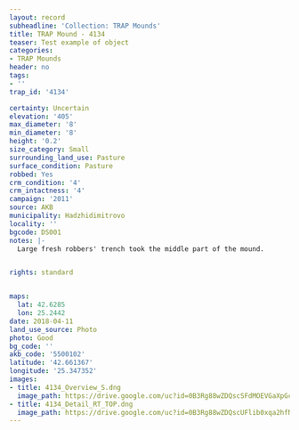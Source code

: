 ```yaml
---
layout: record
subheadline: 'Collection: TRAP Mounds'
title: TRAP Mound - 4134
teaser: Test example of object
categories:
- TRAP Mounds
header: no
tags:
- ''
trap_id: '4134'

certainty: Uncertain
elevation: '405'
max_diameter: '8'
min_diameter: '8'
height: '0.2'
size_category: Small
surrounding_land_use: Pasture
surface_condition: Pasture
robbed: Yes
crm_condition: '4'
crm_intactness: '4'
campaign: '2011'
source: AKB
municipality: Hadzhidimitrovo
locality: ''
bgcode: DS001
notes: |-
  Large fresh robbers' trench took the middle part of the mound.


rights: standard


maps:
  lat: 42.6285
  lon: 25.2442
date: 2018-04-11
land_use_source: Photo
photo: Good
bg_code: ''
akb_code: '5500102'
latitude: '42.661367'
longitude: '25.347352'
images:
- title: 4134_Overview_S.dng
  image_path: https://drive.google.com/uc?id=0B3Rg88wZDQscSFdMOEVGaXpGczg
- title: 4134_Detail_RT_TOP.dng
  image_path: https://drive.google.com/uc?id=0B3Rg88wZDQscUFlib0xqa2hfN1E
---
```

